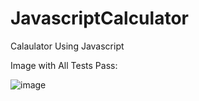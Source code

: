 # JavascriptCalculator
Calaulator Using Javascript



Image with All Tests Pass:

![image](https://user-images.githubusercontent.com/17808008/104342029-6cf14e00-5520-11eb-8fb4-b2fb8b31e789.png)

